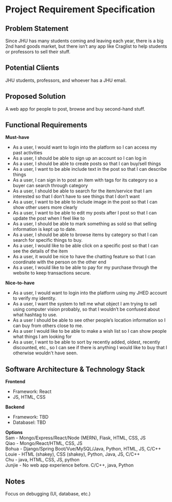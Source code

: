# Project Requirement Specification

## Problem Statement
Since JHU has many students coming and leaving each year, there is a big 2nd hand goods market, but there isn’t any app like Craglist to help students or professors to sell their stuff. 

## Potential Clients
JHU students, professors, and whoever has a JHU email.

## Proposed Solution
A web app for people to post, browse and buy second-hand stuff. 


## Functional Requirements 

**Must-have** 
* As a user, I would want to login into the platform so I can access my past activities  
* As a user, I should be able to sign up an account so I can log in  
* As a user, I should be able to create posts so that I can buy/sell things  
* As a user, I want to be able include text in the post so that I can describe things  
* As a user, I can sign in to post an item with tags for its category so a buyer can search through category  
* As a user, I should be able to search for the item/service that I am interested so that I don’t have to see things that I don’t want  
* As a user, I want to be able to include image in the post so that I can show other users more clearly  
* As a user, I want to be able to edit my posts after I post so that I can update the post when I feel like to  
* As a user, I should be able to mark something as sold so that selling information is kept up to date.  
* As a user, I should be able to browse items by category so that I can search for specific things to buy.  
* As a user, I would like to be able click on a specific post so that I can see the details of the item  
* As a user, it would be nice to have the chatting feature so that I can coordinate with the person on the other end  
* As a user, I would like to be able to pay for my purchase through the website to keep transactions secure.  


**Nice-to-have**
* As a user, I would want to login into the platform using my JHED account to verify my identity.  
* As a user, I want the system to tell me what object I am trying to sell using computer vision probably, so that I wouldn’t be confused about what hashtag to use.  
* As a user I should be able to see other people’s location information so I can buy from others close to me.  
* As a user I would like to be able to make a wish list so I can show people what things I am looking for  
* As a user, I want to be able to sort by recently added, oldest, recently discounted, etc., so I can see if there is anything I would like to buy that I otherwise wouldn't have seen.  



## Software Architecture & Technology Stack
**Frontend**
* Framework: React
* JS, HTML, CSS
  
**Backend**
* Framework: TBD
* Databasel: TBD

**Options**  
Sam - Mongo/Express/React/Node (MERN), Flask, HTML, CSS, JS  
Qiao - Mongo/React/HTML, CSS, JS  
Bohua - Django/Spring Boot/Vue/MySQL/Java, Python, HTML, JS, C/C++  
Louie - HTML (shakey), CSS (shakey), Python, Java, JS, C/C++  
Chu - java, HTML, CSS, JS, python  
Junjie - No web app experience before. C/C++, java, Python  

## Notes
Focus on debugging (UI, database, etc.)  
